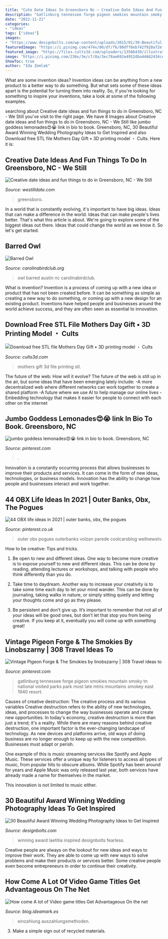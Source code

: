 ```yaml
---
title: "Cute Date Ideas In Greensboro Nc ~ Creative Date Ideas And Fun Things To Do In Greensboro, Nc"
description: "Gatlinburg tennessee forge pigeon smokies mountain smoky tn national visited parks park most late mtns mountains smokey east 1940 resort"
date: "2022-11-21"
categories:
- "ideas"
tags: ["ideas"]
images:
- "https://www.designbolts.com/wp-content/uploads/2015/01/30-Beautiful-Award-Winning-Wedding-Photography-Ideas-to-Get-Inspired-22.jpg"
featuredImage: "https://i.pinimg.com/474x/80/df/f6/80dff6eb742f920a72ef2b5fcc530214.jpg"
featured_image: "https://files.cults3d.com/uploaders/13566439/illustration-file/cec8cec9-3cd2-42f0-99e1-9ae440af9ee8/IMG_1898.JPG"
image: "https://i.pinimg.com/236x/3e/c7/8a/3ec78ae692e4952dba44662434ce0c33.jpg"
ShowToc: true
author: "Ida Zemlak"
---
```



What are some invention ideas?
Invention ideas can be anything from a new product to a better way to do something. But what sets some of these ideas apart is the potential for turning them into reality. So, if you're looking for something to inspire your inventions, take a look at some of the following examples.

	

		
searching about Creative date ideas and fun things to do in Greensboro, NC - We Still you've visit to the right page. We have 8 Images about Creative date ideas and fun things to do in Greensboro, NC - We Still like jumbo goddess lemonades😍😭 ‪link in bio to book. Greensboro, NC, 30 Beautiful Award Winning Wedding Photography Ideas to Get Inspired and also Download free STL file Mothers Day Gift • 3D printing model ・ Cults. Here it is:
		
    
## Creative Date Ideas And Fun Things To Do In Greensboro, NC - We Still

<img loading=lazy src="http://s3.amazonaws.com/westilldate1/date_plans/collages/000/022/347/original/collage-image-22347.png?1452847020" onerror="this.onerror=null;this.src='https://tse1.mm.bing.net/th?id=OIP.foHNbDmHvf7S77uMJzqmRQHaEJ&amp;pid=15.1';" alt="Creative date ideas and fun things to do in Greensboro, NC - We Still">

_Source: westilldate.com_

>greensboro. 

	

In a world that is constantly evolving, it's important to have big ideas. Ideas that can make a difference in the world. Ideas that can make people's lives better. That's what this article is about. We're going to explore some of the biggest ideas out there. Ideas that could change the world as we know it. So let's get started.

    
## Barred Owl

<img loading=lazy src="https://www.carolinabirdclub.org/gallery/Austin/images/Barred_Owl_CANT2iMAY222013_695CUT.jpg" onerror="this.onerror=null;this.src='https://tse2.mm.bing.net/th?id=OIP.nto-cIj7I4jRTIyMqUj7QwHaJ4&amp;pid=15.1';" alt="Barred Owl">

_Source: carolinabirdclub.org_

>owl barred austin nc carolinabirdclub. 

	

What is invention?
Invention is a process of coming up with a new idea or product that has not been created before. It can be something as simple as creating a new way to do something, or coming up with a new design for an existing product. Inventions have helped people and businesses around the world achieve success, and they are often seen as essential to innovation.

    
## Download Free STL File Mothers Day Gift • 3D Printing Model ・ Cults

<img loading=lazy src="https://files.cults3d.com/uploaders/13566439/illustration-file/cec8cec9-3cd2-42f0-99e1-9ae440af9ee8/IMG_1898.JPG" onerror="this.onerror=null;this.src='https://tse1.mm.bing.net/th?id=OIP.5fT61HWwtZqn4hoK2GdLCgHaHa&amp;pid=15.1';" alt="Download free STL file Mothers Day Gift • 3D printing model ・ Cults">

_Source: cults3d.com_

>mothers gift 3d file printing stl. 

	

The future of the web: How will it evolve?
The future of the web is still up in the air, but some ideas that have been emerging lately include: 
-A more decentralized web where different networks can work together to create a shared platform 
-A future where we use AI to help manage our online lives 
-Embedding technology that makes it easier for people to connect with each other on the internet

    
## Jumbo Goddess Lemonades😍😭 ‪link In Bio To Book. Greensboro, NC

<img loading=lazy src="https://i.pinimg.com/736x/4f/81/c8/4f81c801f3ea464ac4492c49134e6a08.jpg" onerror="this.onerror=null;this.src='https://tse4.mm.bing.net/th?id=OIP.ltWXvJEiUGUmMYiuHPzvXgHaJQ&amp;pid=15.1';" alt="jumbo goddess lemonades😍😭 ‪link in bio to book. Greensboro, NC">

_Source: pinterest.com_

>. 

	

Innovation is a constantly occurring process that allows businesses to improve their products and services. It can come in the form of new ideas, technologies, or business models. Innovation has the ability to change how people and businesses interact and work together.

    
## 44 OBX Life Ideas In 2021 | Outer Banks, Obx, The Pogues

<img loading=lazy src="https://i.pinimg.com/474x/80/df/f6/80dff6eb742f920a72ef2b5fcc530214.jpg" onerror="this.onerror=null;this.src='https://tse4.mm.bing.net/th?id=OIP.Og-GqNZiBExMzp5ln8vn5gAAAA&amp;pid=15.1';" alt="44 OBX life ideas in 2021 | outer banks, obx, the pogues">

_Source: pinterest.co.uk_

>outer obx pogues outerbanks volzan parede coolcarsblog wellnewstv. 

	

How to be creative: Tips and tricks.
1. Be open to new and different ideas. One way to become more creative is to expose yourself to new and different ideas. This can be done by reading, attending lectures or workshops, and talking with people who think differently than you do.
2. Take time to daydream. Another way to increase your creativity is to take some time each day to let your mind wander. This can be done by journaling, taking walks in nature, or simply sitting quietly and letting your thoughts come and go as they please.

3. Be persistent and don’t give up. It’s important to remember that not all of your ideas will be good ones, but don’t let that stop you from being creative. If you keep at it, eventually you will come up with something great!

    
## Vintage Pigeon Forge &amp; The Smokies By Linobszarny | 308 Travel Ideas To

<img loading=lazy src="https://s-media-cache-ak0.pinimg.com/736x/1a/02/5d/1a025d2792f58cd65f32e4a152053842.jpg" onerror="this.onerror=null;this.src='https://tse4.mm.bing.net/th?id=OIP.SN4wu6VNxZ_elcyy9i3r9wHaF_&amp;pid=15.1';" alt="Vintage Pigeon Forge &amp; The Smokies by linobszarny | 308 Travel ideas to">

_Source: pinterest.com_

>gatlinburg tennessee forge pigeon smokies mountain smoky tn national visited parks park most late mtns mountains smokey east 1940 resort. 

	

Causes of creative destruction: The creative process and its various variables
Creative destruction refers to the ability of new technologies, ideas, and processes to change the way businesses operate and create new opportunities. In today's economy, creative destruction is more than just a trend; it's a reality.
While there are many reasons behind creative destruction, one important factor is the ever-changing landscape of technology. As new devices and platforms arrive, old ways of doing business are no longer enough to keep up with the new competition. Businesses must adapt or perish.

One example of this is music streaming services like Spotify and Apple Music. These services offer a unique way for listeners to access all types of music, from popular hits to obscure albums. While Spotify has been around for years and Apple Music was only released last year, both services have already made a name for themselves in the market.

This innovation is not limited to music either.

    
## 30 Beautiful Award Winning Wedding Photography Ideas To Get Inspired

<img loading=lazy src="https://www.designbolts.com/wp-content/uploads/2015/01/30-Beautiful-Award-Winning-Wedding-Photography-Ideas-to-Get-Inspired-22.jpg" onerror="this.onerror=null;this.src='https://tse1.mm.bing.net/th?id=OIP.lL1KCW3RPI2C8NYvRb_SaQHaE8&amp;pid=15.1';" alt="30 Beautiful Award Winning Wedding Photography Ideas to Get Inspired">

_Source: designbolts.com_

>winning award laetitia inspired designbolts fearless. 

	

Creative people are always on the lookout for new ideas and ways to improve their work. They are able to come up with new ways to solve problems and make their products or services better. Some creative people even become entrepreneurs in order to continue their creativity.

    
## How Come A Lot Of Video Game Titles Get Advantageous On The Net

<img loading=lazy src="https://i.pinimg.com/236x/3e/c7/8a/3ec78ae692e4952dba44662434ce0c33.jpg" onerror="this.onerror=null;this.src='https://tse3.mm.bing.net/th?id=OIP.Rh3vzljbqBDlucZ6l7sBOQAAAA&amp;pid=15.1';" alt="How come A lot of Video game titles Get Advantageous On the net">

_Source: blog.ideamark.es_

>einzahlung auszahlungsmethoden. 

	

3. Make a simple sign out of recycled materials.

